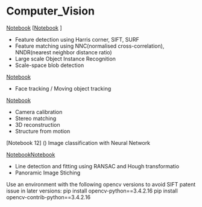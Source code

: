 # Computer_Vision

[Notebook](https://github.com/SirongHuang/Computer_Vision/blob/master/exercise4/exercise4.ipynb) [[Notebook](https://github.com/SirongHuang/Computer_Vision/blob/master/exercise4/exercise4.ipynb) ]
- Feature detection using Harris corner, SIFT, SURF
- Feature matching using NNC(normalised cross-correlation), NNDR(nearest neighbor distance ratio)
- Large scale Object Instance Recognition 
- Scale-space blob detection

[Notebook](8)
- Face tracking / Moving object tracking

[Notebook](9,10,11)
- Camera calibration
- Stereo matching
- 3D reconstruction
- Structure from motion

[Notebook 12] ()
Image classification with Neural Network

[Notebook](https://github.com/SirongHuang/Computer_Vision/blob/master/exercise5/Exercise5.ipynb)[Notebook](https://github.com/SirongHuang/Computer_Vision/blob/master/exercise6/exercise6.ipynb)
- Line detection and fitting using RANSAC and Hough transformatio
- Panoramic Image Stiching

Use an environment with the following opencv versions to avoid SIFT patent issue in later versions:
pip install opencv-python==3.4.2.16
pip install opencv-contrib-python==3.4.2.16
